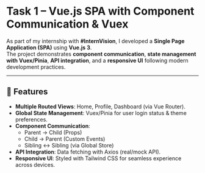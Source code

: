 # Task 1 – Vue.js SPA with Component Communication & Vuex

As part of my internship with **#InternVision**, I developed a **Single Page Application (SPA)** using **Vue.js 3**.  
The project demonstrates **component communication**, **state management with Vuex/Pinia**, **API integration**, and a **responsive UI** following modern development practices.  

---

## 🚀 Features
- **Multiple Routed Views**: Home, Profile, Dashboard (via Vue Router).  
- **Global State Management**: Vuex/Pinia for user login status & theme preferences.  
- **Component Communication**:  
  - Parent → Child (Props)  
  - Child → Parent (Custom Events)  
  - Sibling ↔ Sibling (via Global Store)  
- **API Integration**: Data fetching with Axios (real/mock API).  
- **Responsive UI**: Styled with Tailwind CSS for seamless experience across devices.  
